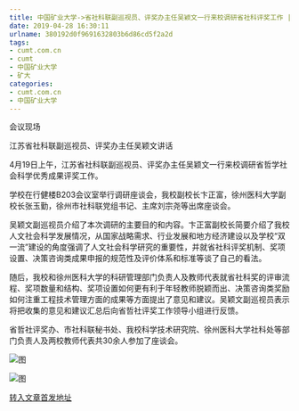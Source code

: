```yaml
---
title: 中国矿业大学->省社科联副巡视员、评奖办主任吴颖文一行来校调研省社科评奖工作 | cumt.com.cn
date: 2019-04-28 16:30:11
urlname: 380192d0f9691632803b6d86cd5f2a2d
tags: 
- cumt.com.cn
- cumt
- 中国矿业大学
- 矿大
categories:
- cumt.com.cn
- 中国矿业大学
---
```


会议现场

江苏省社科联副巡视员、评奖办主任吴颖文讲话

4月19日上午，江苏省社科联副巡视员、评奖办主任吴颖文一行来校调研省哲学社会科学优秀成果评奖工作。

学校在行健楼B203会议室举行调研座谈会，我校副校长卞正富，徐州医科大学副校长张玉勤，徐州市社科联党组书记、主席刘宗尧等出席座谈会。

吴颖文副巡视员介绍了本次调研的主要目的和内容。卞正富副校长简要介绍了我校人文社会科学发展情况，从国家战略需求、行业发展和地方经济建设以及学校“双一流”建设的角度强调了人文社会科学研究的重要性，并就省社科评奖机制、奖项设置、决策咨询类成果申报的规范性及评价体系和标准等谈了自己的看法。

随后，我校和徐州医科大学的科研管理部门负责人及教师代表就省社科奖的评审流程、奖项数量和结构、奖项设置如何更有利于年轻教师脱颖而出、决策咨询类奖励如何注重工程技术管理方面的成果等方面提出了意见和建议。吴颖文副巡视员表示将把收集的意见和建议汇总后向省哲社评奖工作领导小组进行反馈。

省哲社评奖办、市社科联秘书处、我校科学技术研究院、徐州医科大学社科处等部门负责人及两校教师代表共30余人参加了座谈会。

![图](http://xwzx.cumt.edu.cn/_upload/article/images/b8/14/2b525d004bbf918250d191e1f740/04330f49-849f-49d6-a179-07321f162d61.jpg)

![图](http://xwzx.cumt.edu.cn/_upload/article/images/b8/14/2b525d004bbf918250d191e1f740/482af106-4227-4eac-9fc8-51bb2a9dbaaf.jpg)

[转入文章首发地址](http://xwzx.cumt.edu.cn/f2/0e/c513a520718/page.htm)
